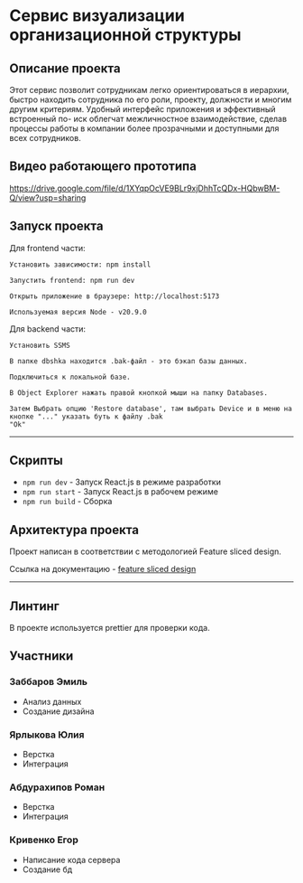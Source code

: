 # Сервис визуализации организационной структуры

## Описание проекта

Этот сервис позволит сотрудникам легко ориентироваться в иерархии, быстро находить сотрудника по его роли,
проекту, должности и многим другим критериям. Удобный интерфейс приложения и эффективный встроенный по-
иск облегчат межличностное взаимодействие, сделав процессы работы в компании более прозрачными
и доступными для всех сотрудников.

## Видео работающего прототипа 
https://drive.google.com/file/d/1XYqpOcVE9BLr9xjDhhTcQDx-HQbwBM-Q/view?usp=sharing

## Запуск проекта
Для frontend части:
```
Установить зависимости: npm install

Запустить frontend: npm run dev

Открыть приложение в браузере: http://localhost:5173

Используемая версия Node - v20.9.0
```
Для backend части:
```
Установить SSMS

В папке dbshka находится .bak-файл - это бэкап базы данных.

Подключиться к локальной базе.

В Object Explorer нажать правой кнопкой мыши на папку Databases.

Затем Выбрать опцию 'Restore database', там выбрать Device и в меню на кнопке "..." указать буть к файлу .bak
"Ok"
```


---

## Скрипты

- `npm run dev` - Запуск React.js в режиме разработки
- `npm run start` - Запуск React.js в рабочем режиме
- `npm run build` - Сборка

## Архитектура проекта

Проект написан в соответствии с методологией Feature sliced design.

Ссылка на документацию - [feature sliced design](https://feature-sliced.design/docs/get-started/tutorial)

---

## Линтинг

В проекте используется prettier для проверки кода.

## Участники
### Заббаров Эмиль
- Анализ данных
- Создание дизайна
### Ярлыкова Юлия 
- Верстка
- Интеграция
### Абдурахипов Роман
- Верстка
- Интеграция
### Кривенко Егор
- Написание кода сервера
- Создание бд
